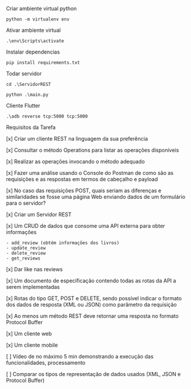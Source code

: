 Criar ambiente virtual python

    python -m virtualenv env
    
Ativar ambiente virtual

    .\env\Scripts\activate

Instalar dependencias

    pip install requirements.txt
    
Todar servidor

    cd .\ServidorREST
    
    python .\main.py

Cliente Flutter

    .\adb reverse tcp:5000 tcp:5000

Requisitos da Tarefa

[x] Criar um cliente REST na linguagem da sua preferência

[x] Consultar o método Operations para listar as operações disponíveis

[x] Realizar as operações invocando o método adequado

[x] Fazer uma análise usando o Console do Postman de como são as requisições e as respostas em termos de cabeçalho e payload

[x] No caso das requisições POST, quais seriam as diferenças e similaridades se fosse uma página Web enviando dados de um formulário para o servidor?

[x] Criar um Servidor REST

[x] Um CRUD de dados que consome uma API externa para obter informações
    
    - add_review (obtém informações dos livros)
    - update_review
    - delete_review
    - get_reviews 

[x] Dar like nas reviews

[x] Um documento de especificação contendo todas as rotas da API a serem implementadas

[x] Rotas do tipo GET, POST e DELETE, sendo possível indicar o formato dos dados de resposta (XML ou JSON) como parâmetro da requisição

[x] Ao menos um método REST deve retornar uma resposta no formato Protocol Buffer

[x] Um cliente web

[x] Um cliente mobile

[ ] Vídeo de no máximo 5 min demonstrando a execução das funcionalidades, processamento

[ ] Comparar os tipos de representação de dados usados (XML, JSON e Protocol Buffer)